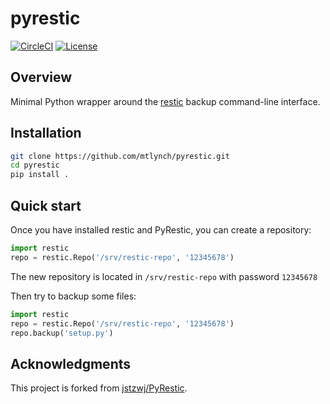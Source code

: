 # pyrestic

[![CircleCI](https://circleci.com/gh/mtlynch/pyrestic.svg?style=svg)](https://circleci.com/gh/mtlynch/pyrestic) [![License](http://img.shields.io/:license-mit-blue.svg?style=flat-square)](LICENSE)

## Overview

Minimal Python wrapper around the [restic](https://restic.readthedocs.io/) backup command-line interface.

## Installation

```bash
git clone https://github.com/mtlynch/pyrestic.git
cd pyrestic
pip install .
```

## Quick start

Once you have installed restic and PyRestic, you can create a repository:

```python
import restic
repo = restic.Repo('/srv/restic-repo', '12345678')
```

The new repository is located in `/srv/restic-repo` with password `12345678`

Then try to backup some files:

```python
import restic
repo = restic.Repo('/srv/restic-repo', '12345678')
repo.backup('setup.py')
```

## Acknowledgments

This project is forked from [jstzwj/PyRestic](https://github.com/jstzwj/PyRestic).
